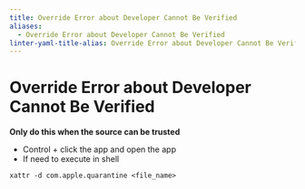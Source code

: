 ```yaml
---
title: Override Error about Developer Cannot Be Verified
aliases:
  - Override Error about Developer Cannot Be Verified
linter-yaml-title-alias: Override Error about Developer Cannot Be Verified
---
```


# Override Error about Developer Cannot Be Verified

**Only do this when the source can be trusted**

- Control + click the app and open the app
- If need to execute in shell

```shell
xattr -d com.apple.quarantine <file_name>
```
